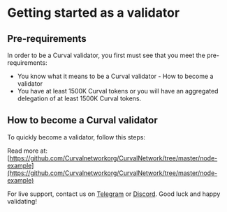 # Getting started as a validator

## Pre-requirements

In order to be a Curval validator, you first must see that you meet the pre-requirements:

- You know what it means to be a Curval validator - How to become a validator
- You have at least 1500K Curval tokens or you will have an aggregated delegation of at least 1500K Curval tokens.

## How to become a Curval validator

To quickly become a validator, follow this steps:

Read more at: [https://github.com/Curvalnetworkorg/CurvalNetwork/tree/master/node-example](https://github.com/Curvalnetworkorg/CurvalNetwork/tree/master/node-example)

For live support, contact us on [Telegram](https://t.me/) or [Discord](https://discord.gg/). Good luck and happy validating!
